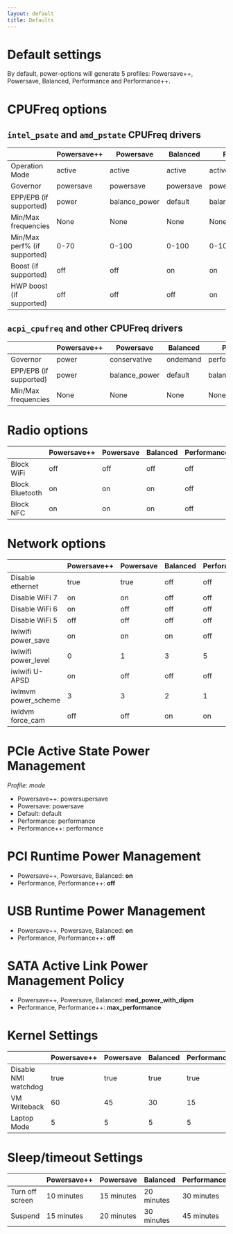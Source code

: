 ```yaml
---
layout: default
title: Defaults
---
```


# Default settings

By default, power-options will generate 5 profiles: Powersave++, Powersave, Balanced, Performance and Performance++.

# CPUFreq options

## `intel_psate` and `amd_pstate` CPUFreq drivers

|  	| Powersave++ 	| Powersave 	| Balanced 	| Performance 	| Performance++ 	|
|---	|---	|---	|---	|---	|---	|
| Operation Mode 	| active 	| active 	| active 	| active 	| active 	|
| Governor 	| powersave 	| powersave 	| powersave 	| powersave 	| performance 	|
| EPP/EPB (if supported) 	| power 	| balance_power 	| default 	| balance_performance 	| performance 	|
| Min/Max frequencies 	| None 	| None 	| None 	| None 	| None 	|
| Min/Max perf% (if supported) 	| 0-70 	| 0-100 	| 0-100 	| 0-100 	| 30-100 	|
| Boost (if supported) 	| off 	| off 	| on 	| on 	| on 	|
| HWP boost (if supported) 	| off 	| off 	| off 	| on 	| on 	|

## `acpi_cpufreq` and other CPUFreq drivers

|  	| Powersave++ 	| Powersave 	| Balanced 	| Performance 	| Performance++ 	|
|---	|---	|---	|---	|---	|---	|
| Governor 	| power 	| conservative 	| ondemand 	| performance 	| performance 	|
| EPP/EPB (if supported) 	| power 	| balance_power 	| default 	| balance_performance 	| performance 	|
| Min/Max frequencies 	| None 	| None 	| None 	| None 	| None 	|

# Radio options

| | Powersave++ | Powersave | Balanced | Performance | Performance++ |
|---	|---	|---	|---	|---	|---	|
| Block WiFi | off | off | off | off | off |
| Block Bluetooth | on | on | on | off | off |
| Block NFC | on | on | on | off | off |

# Network options

| | Powersave++ | Powersave | Balanced | Performance | Performance++ |
|---	|---	|---	|---	|---	|---	|
| Disable ethernet | true | true | off | off | off |
| Disable WiFi 7 | on | on | off | off | off |
| Disable WiFi 6 | on | off | off | off | off |
| Disable WiFi 5 | off | off | off | off | off |
| iwlwifi power_save | on | on | on | off | off |
| iwlwifi power_level | 0 | 1 | 3 | 5 | 5 |
| iwlwifi U-APSD | on | off | off | off | off |
| iwlmvm power_scheme | 3 | 3 | 2 | 1 | 1 |
| iwldvm force_cam | off | off | on | on | on |

# PCIe Active State Power Management

*Profile: mode*
- Powersave++: powersupersave
- Powersave: powersave
- Default: default
- Performance: performance
- Performance++: performance

# PCI Runtime Power Management

- Powersave++, Powersave, Balanced: **on**
- Performance, Performance++: **off**

# USB Runtime Power Management

- Powersave++, Powersave, Balanced: **on**
- Performance, Performance++: **off**

# SATA Active Link Power Management Policy

- Powersave++, Powersave, Balanced: **med_power_with_dipm**
- Performance, Performance++: **max_performance**

# Kernel Settings

|  	| Powersave++ 	| Powersave 	| Balanced 	| Performance 	| Performance++ 	|
|---	|---	|---	|---	|---	|---	|
| Disable NMI watchdog 	| true 	| true 	| true 	| true 	| true 	|
| VM Writeback 	| 60 	| 45 	| 30 	| 15 	| 15 	|
| Laptop Mode 	| 5 	| 5 	| 5 	| 5 	| 2 	|

# Sleep/timeout Settings

|  	| Powersave++ 	| Powersave 	| Balanced 	| Performance 	| Performance++ 	|
|---	|---	|---	|---	|---	|---	|
| Turn off screen 	| 10 minutes 	| 15 minutes 	| 20 minutes 	| 30 minutes 	| 45 minutes 	|
| Suspend 	| 15 minutes 	| 20 minutes 	| 30 minutes 	| 45 minutes 	| 60 minutes 	|

